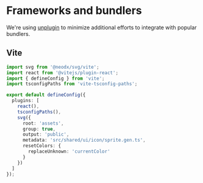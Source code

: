 # Frameworks and bundlers

We're using [unplugin](https://github.com/unjs/unplugin) to minimize additional efforts to integrate with popular bundlers.

## Vite

```typescript
import svg from '@neodx/svg/vite';
import react from '@vitejs/plugin-react';
import { defineConfig } from 'vite';
import tsconfigPaths from 'vite-tsconfig-paths';

export default defineConfig({
  plugins: [
    react(),
    tsconfigPaths(),
    svg({
      root: 'assets',
      group: true,
      output: 'public',
      metadata: 'src/shared/ui/icon/sprite.gen.ts',
      resetColors: {
        replaceUnknown: 'currentColor'
      }
    })
  ]
});
```
